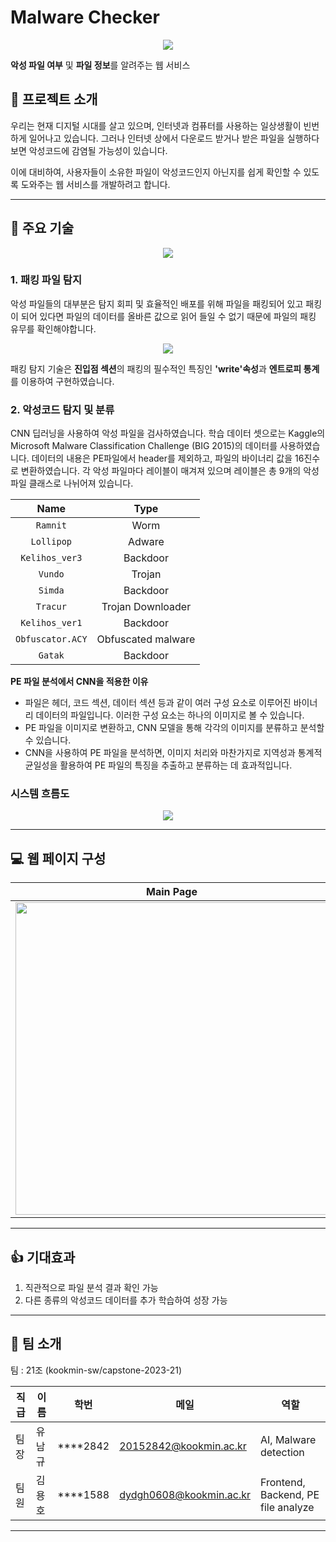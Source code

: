 # Malware Checker

<p align="center"><img src="https://github.com/kookmin-sw/capstone-2023-21/assets/39542937/e2ebce95-c45d-4d75-a38d-2c42cf9a38ca"></p>  

**악성 파일 여부** 및 **파일 정보**를 알려주는 웹 서비스  



## 📖 프로젝트 소개

우리는 현재 디지털 시대를 살고 있으며, 인터넷과 컴퓨터를 사용하는 일상생활이 빈번하게 일어나고 있습니다. 그러나 인터넷 상에서 다운로드 받거나 받은 파일을 실행하다 보면 악성코드에 감염될 가능성이 있습니다.

이에 대비하여, 사용자들이 소유한 파일이 악성코드인지 아닌지를 쉽게 확인할 수 있도록 도와주는 웹 서비스를 개발하려고 합니다.

---


## 🔧 주요 기술

<p align="center"><img src="https://github.com/kookmin-sw/capstone-2023-21/assets/39542937/3dab7f3a-cf5b-4200-adbc-e1109c1e06b6"></p>

### 1. **패킹 파일 탐지**

악성 파일들의 대부분은 탐지 회피 및 효율적인 배포를 위해 파일을 패킹되어 있고 패킹이 되어 있다면 파일의 데이터를 올바른 값으로 읽어 들일 수 없기 때문에 파일의 패킹 유무를 확인해야합니다.

<p align="center"><img src="https://github.com/kookmin-sw/capstone-2023-21/assets/39542937/b16bf5ed-1fee-451f-b41b-48960dd4a4c6"></p>

패킹 탐지 기술은 **진입점 섹션**의 패킹의 필수적인 특징인 **'write'속성**과 **엔트로피 통계**를 이용하여 구현하였습니다.




### 2. **악성코드 탐지 및 분류**

CNN 딥러닝을 사용하여 악성 파일을 검사하였습니다. 학습 데이터 셋으로는 Kaggle의 Microsoft Malware Classification Challenge (BIG 2015)의 데이터를 사용하였습니다. 데이터의 내용은 PE파일에서 header를 제외하고, 파일의 바이너리 값을 16진수로 변환하였습니다. 각 악성 파일마다 레이블이 매겨져 있으며 레이블은 총 9개의 악성 파일 클래스로 나뉘어져 있습니다.


|       Name       |         Type       |
| :--------------: | :----------------: |
|     `Ramnit`     |           Worm        |
|    `Lollipop`    |          Adware       |
|  `Kelihos_ver3`  |         Backdoor      |
|     `Vundo`      |           Trojan       |
|     `Simda`      |          Backdoor      |
|     `Tracur`     |     Trojan Downloader  |
|  `Kelihos_ver1`  |         Backdoor      |
| `Obfuscator.ACY` |   Obfuscated malware |
|     `Gatak`      |        Backdoor      |





**PE 파일 분석에서 CNN을 적용한 이유**
- 파일은 헤더, 코드 섹션, 데이터 섹션 등과 같이 여러 구성 요소로 이루어진 바이너리 데이터의 파일입니다. 이러한 구성 요소는 하나의 이미지로 볼 수 있습니다.
- PE 파일을 이미지로 변환하고, CNN 모델을 통해 각각의 이미지를 분류하고 분석할 수 있습니다.
- CNN을 사용하여 PE 파일을 분석하면, 이미지 처리와 마찬가지로 지역성과 통계적 균일성을 활용하여 PE 파일의 특징을 추출하고 분류하는 데 효과적입니다.




### **시스템 흐름도**

<p align="center"><img src="https://github.com/kookmin-sw/capstone-2023-21/assets/39542937/7b7ba380-9cd9-4057-9e49-520db13ce00d"></p>


---

## 💻 웹 페이지 구성

|Main Page|Upload Page|Receive Page|
|:-:|:-:|:-:|
|<img src="https://github.com/kookmin-sw/capstone-2023-21/assets/39542937/f66b3399-7134-4283-9a7d-d46f089d19fa" width="500" height="500">|<img src="https://github.com/kookmin-sw/capstone-2023-21/assets/39542937/00360df0-9dbe-4c4b-b392-f527ed47fb0c" width="500" height="500">|<img src="https://github.com/kookmin-sw/capstone-2023-21/assets/39542937/06a07347-377f-4d97-a693-3796d9dc25f1" width="500" height="500">|

---


## 👍 기대효과

1. 직관적으로 파일 분석 결과 확인 가능
2. 다른 종류의 악성코드 데이터를 추가 학습하여 성장 가능

---


## 👫 팀 소개

팀 : 21조 (kookmin-sw/capstone-2023-21)

직급 | 이름 | 학번 | 메일 | 역할 |
---|---|---|---|---|
팀장 | 유남규 | ****2842 | 20152842@kookmin.ac.kr | AI, Malware detection
팀원 | 김용호 | ****1588 | dydgh0608@kookmin.ac.kr | Frontend, Backend, PE file analyze

---


